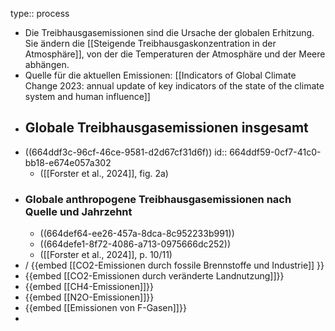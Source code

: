 type:: process

- Die Treibhausgasemissionen sind die Ursache der globalen Erhitzung. Sie ändern die [[Steigende Treibhausgaskonzentration in der Atmosphäre]], von der die Temperaturen der Atmosphäre und der Meere abhängen.
- Quelle für die aktuellen Emissionen: [[Indicators of Global Climate Change 2023: annual update of key indicators of the state of the climate system and human influence]]
- ## Globale Treibhausgasemissionen insgesamt
- ((664ddf3c-96cf-46ce-9581-d2d67cf31d6f))
  id:: 664ddf59-0cf7-41c0-bb18-e674e057a302
	- ([[Forster et al., 2024]], fig. 2a)
- ### Globale anthropogene Treibhausgasemissionen nach Quelle und Jahrzehnt
	- ((664def64-ee26-457a-8dca-8c952233b991))
	- ((664defe1-8f72-4086-a713-0975666dc252))
	- ([[Forster et al., 2024]], p. 10/11)
- / {{embed [[CO2-Emissionen durch fossile Brennstoffe und Industrie]] }}
- {{embed [[CO2-Emissionen durch veränderte Landnutzung]]}}
- {{embed [[CH4-Emissionen]]}}
- {{embed [[N2O-Emissionen]]}}
- {{embed [[Emissionen von F-Gasen]]}}
-